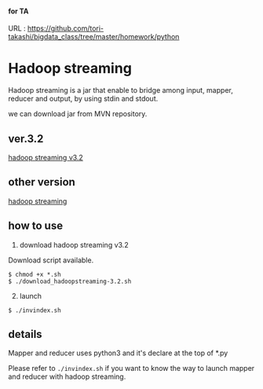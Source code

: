 #### for TA
URL : https://github.com/tori-takashi/bigdata_class/tree/master/homework/python

# Hadoop streaming

Hadoop streaming is a jar that enable to bridge among input, mapper, reducer and output, by using stdin and stdout.

we can download jar from MVN repository.

## ver.3.2
[hadoop streaming v3.2](https://mvnrepository.com/artifact/org.apache.hadoop/hadoop-streaming/3.2.0)

## other version
[hadoop streaming](https://mvnrepository.com/artifact/org.apache.hadoop/hadoop-streaming)

## how to use

1. download hadoop streaming v3.2

Download script available.
```
$ chmod +x *.sh
$ ./download_hadoopstreaming-3.2.sh
```

2. launch
```
$ ./invindex.sh
```

## details
Mapper and reducer uses python3 and it's declare at the top of \*.py

Please refer to `./invindex.sh` if you want to know the way to launch mapper and reducer with hadoop streaming.
